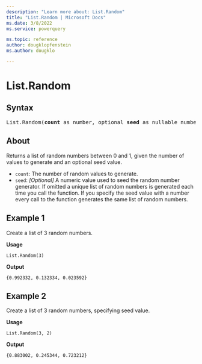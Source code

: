 ```yaml
---
description: "Learn more about: List.Random"
title: "List.Random | Microsoft Docs"
ms.date: 3/8/2022
ms.service: powerquery

ms.topic: reference
author: dougklopfenstein
ms.author: dougklo

---
```

# List.Random

## Syntax

<pre>
List.Random(<b>count</b> as number, optional <b>seed</b> as nullable number) as list
</pre>
  
## About

Returns a list of random numbers between 0 and 1, given the number of values to generate and an optional seed value.

* `count`: The number of random values to generate.
* `seed`: _[Optional]_ A numeric value used to seed the random number generator. If omitted a unique list of random numbers is generated each time you call the function. If you specify the seed value with a number every call to the function generates the same list of random numbers.

## Example 1

Create a list of 3 random numbers.

**Usage**

```powerquery-m
List.Random(3)
```

**Output**

`{0.992332, 0.132334, 0.023592}`

## Example 2

Create a list of 3 random numbers, specifying seed value.

**Usage**

```powerquery-m
List.Random(3, 2)
```

**Output**

`{0.883002, 0.245344, 0.723212}`
